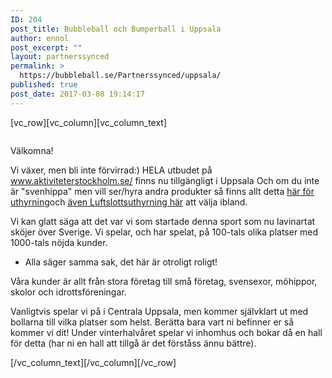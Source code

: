 ```yaml
---
ID: 204
post_title: Bubbleball och Bumperball i Uppsala
author: ennol
post_excerpt: ""
layout: partnerssynced
permalink: >
  https://bubbleball.se/Partnerssynced/uppsala/
published: true
post_date: 2017-03-08 19:14:17
---
```

[vc_row][vc_column][vc_column_text]
<div id="block_container_91047714" class="block_container presentation_image_block">
<div id="block_91047714">
<div class="h24_normal_text">
<div class="h24_image_block_align h24_image_block_align_left "><a class="h24-js-iv" title="" href="http://dst15js82dk7j.cloudfront.net/183390/50909542-LnAMh.jpg"><img id="block_img_91047714" class="presentation_image_block_image" title="" src="http://dst15js82dk7j.cloudfront.net/183390/50909541-NiYXi.jpg" alt="" /></a></div>
</div>
</div>
</div>
<div id="block_container_91111124" class="block_container presentation_image_block">
<div id="block_91111124">
<div class="h24_normal_text">
<div class="h24_image_block_align h24_image_block_align_left "><img id="block_img_91111124" class="presentation_image_block_image" title="" src="http://h24-original.s3.amazonaws.com/183390/18153672-89Ahc.jpg" alt="" /></div>
</div>
</div>
</div>
<div id="block_container_91047713" class="block_container standard_text_block text_block">
<div id="block_91047713">
<div id="block_91047713_text_content" class="text_content">

Välkomna!

Vi växer, men bli inte förvirrad:) HELA utbudet på <a href="https://www.aktiviteterstockholm.se/mohippa-o-svensexa/">www.aktiviteterstockholm.se/</a> finns nu tillgängligt i Uppsala
Och om du inte är "svenhippa" men vill ser/hyra andra produkter så finns allt detta <a href="https://www.aktiviteterstockholm.se/uthyrning/">här för uthyrning</a>och <a href="https://luftslottuthyrning.se/">även Luftslottsuthyrning här</a> att välja ibland.

Vi kan glatt säga att det var vi som startade denna sport som nu lavinartat sköjer över Sverige. Vi spelar, och har spelat, på 100-tals olika platser med 1000-tals nöjda kunder.
- Alla säger samma sak, det här är otroligt roligt!

Våra kunder är allt från stora företag till små företag, svensexor, möhippor, skolor och idrottsföreningar.

Vanligtvis spelar vi på i Centrala Uppsala, men kommer självklart ut med bollarna till vilka platser som helst. Berätta bara vart ni befinner er så kommer vi dit! Under vinterhalvåret spelar vi inhomhus och bokar då en hall för detta (har ni en hall att tillgå är det förståss ännu bättre).

</div>
</div>
</div>
[/vc_column_text][/vc_column][/vc_row]